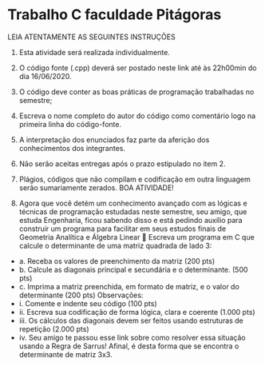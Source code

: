 # Trabalho C faculdade Pitágoras

 LEIA ATENTAMENTE AS SEGUINTES INSTRUÇÕES

1. Esta atividade será realizada individualmente.
2. O código fonte (.cpp) deverá ser postado neste link até às 22h00min do dia 16/06/2020.
3. O código deve conter as boas práticas de programação trabalhadas no semestre;
4. Escreva o nome completo do autor do código como comentário logo na primeira linha do código-fonte.
5. A interpretação dos enunciados faz parte da aferição dos conhecimentos dos integrantes.
6. Não serão aceitas entregas após o prazo estipulado no item 2.
7. Plágios, códigos que não compilam e codificação em outra linguagem serão sumariamente zerados.
BOA ATIVIDADE!

1. Agora que você detém um conhecimento avançado com as lógicas e técnicas de programação estudadas
neste semestre, seu amigo, que estuda Engenharia, ficou sabendo disso e está pedindo auxílio para
construir um programa para facilitar em seus estudos finais de Geometria Analítica e Álgebra Linear 
Escreva um programa em C que calcule o determinante de uma matriz quadrada de lado 3:
- a. Receba os valores de preenchimento da matriz (200 pts)
- b. Calcule as diagonais principal e secundária e o determinante. (500 pts)
- c. Imprima a matriz preenchida, em formato de matriz, e o valor do determinante (200 pts)
Observações:
- i. Comente e indente seu código (100 pts)
- ii. Escreva sua codificação de forma lógica, clara e coerente (1.000 pts)
- iii. Os cálculos das diagonais devem ser feitos usando estruturas de repetição (2.000 pts)
- iv. Seu amigo te passou esse link sobre como resolver essa situação usando a Regra de Sarrus!
Afinal, é desta forma que se encontra o determinante de matriz 3x3.